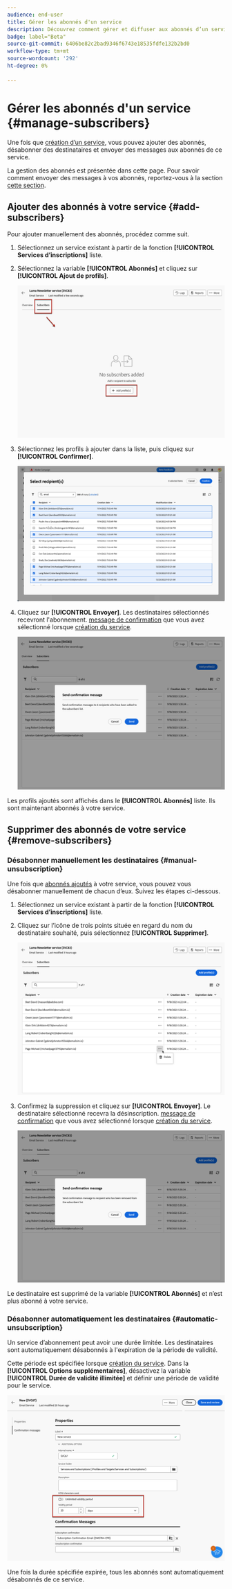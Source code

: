 ```yaml
---
audience: end-user
title: Gérer les abonnés d'un service
description: Découvrez comment gérer et diffuser aux abonnés d’un service dans Adobe Campaign Web
badge: label="Beta"
source-git-commit: 6406be82c2bad9346f6743e18535fdfe132b2bd0
workflow-type: tm+mt
source-wordcount: '292'
ht-degree: 0%

---
```



# Gérer les abonnés d&#39;un service {#manage-subscribers}

Une fois que [création d’un service](manage-services.md#create-service), vous pouvez ajouter des abonnés, désabonner des destinataires et envoyer des messages aux abonnés de ce service.

La gestion des abonnés est présentée dans cette page. Pour savoir comment envoyer des messages à vos abonnés, reportez-vous à la section [cette section](../content/send-to-subscribers.md).

## Ajouter des abonnés à votre service {#add-subscribers}

Pour ajouter manuellement des abonnés, procédez comme suit.

1. Sélectionnez un service existant à partir de la fonction **[!UICONTROL Services d’inscriptions]** liste.

1. Sélectionnez la variable **[!UICONTROL Abonnés]** et cliquez sur **[!UICONTROL Ajout de profils]**.

   ![](assets/service-subscribers-tab.png)

1. Sélectionnez les profils à ajouter dans la liste, puis cliquez sur **[!UICONTROL Confirmer]**.

   ![](assets/service-subscribers-select-profiles.png)

1. Cliquez sur **[!UICONTROL Envoyer]**.<!--if you click cancel, does it mean that no message is sent but recipients are still subscribed, or they are not subscribed? it's 2 different actions in the console)--> Les destinataires sélectionnés recevront l&#39;abonnement. [message de confirmation](manage-services.md#create-confirmation-message) que vous avez sélectionné lorsque [création du service](manage-services.md#create-service).

   ![](assets/service-subscribers-confirmation-msg.png)

Les profils ajoutés sont affichés dans le **[!UICONTROL Abonnés]** liste. Ils sont maintenant abonnés à votre service.

## Supprimer des abonnés de votre service {#remove-subscribers}

### Désabonner manuellement les destinataires {#manual-unsubscription}

Une fois que [abonnés ajoutés](#add-subscribers) à votre service, vous pouvez vous désabonner manuellement de chacun d’eux. Suivez les étapes ci-dessous.

1. Sélectionnez un service existant à partir de la fonction **[!UICONTROL Services d’inscriptions]** liste.

1. Cliquez sur l’icône de trois points située en regard du nom du destinataire souhaité, puis sélectionnez **[!UICONTROL Supprimer]**.

   ![](assets/service-subscribers-delete.png)

1. Confirmez la suppression et cliquez sur **[!UICONTROL Envoyer]**. Le destinataire sélectionné recevra la désinscription. [message de confirmation](manage-services.md#create-confirmation-message) que vous avez sélectionné lorsque [création du service](manage-services.md#create-service).

   ![](assets/service-subscribers-delete-confirmation.png)

Le destinataire est supprimé de la variable **[!UICONTROL Abonnés]** et n’est plus abonné à votre service.

### Désabonner automatiquement les destinataires {#automatic-unsubscription}

Un service d’abonnement peut avoir une durée limitée. Les destinataires sont automatiquement désabonnés à l&#39;expiration de la période de validité.

Cette période est spécifiée lorsque [création du service](manage-services.md#create-service). Dans la **[!UICONTROL Options supplémentaires]**, désactivez la variable **[!UICONTROL Durée de validité illimitée]** et définir une période de validité pour le service.

![](assets/service-create-validity-period.png)

Une fois la durée spécifiée expirée, tous les abonnés sont automatiquement désabonnés de ce service.
